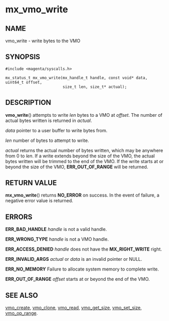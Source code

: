 # mx_vmo_write

## NAME

vmo_write - write bytes to the VMO

## SYNOPSIS

```
#include <magenta/syscalls.h>

mx_status_t mx_vmo_write(mx_handle_t handle, const void* data, uint64_t offset,
                         size_t len, size_t* actual);

```

## DESCRIPTION

**vmo_write**() attempts to write *len* bytes to a VMO at *offset*. The number of actual
bytes written is returned in *actual*.

*data* pointer to a user buffer to write bytes from.

*len* number of bytes to attempt to write.

*actual* returns the actual number of bytes written, which may be anywhere from 0 to *len*. If
a write extends beyond the size of the VMO, the actual bytes written will be trimmed to the end
of the VMO. If the write starts at or beyond the size of the VMO, **ERR_OUT_OF_RANGE** will be
returned.

## RETURN VALUE

**mx_vmo_write**() returns **NO_ERROR** on success. In the event of failure, a negative error
value is returned.

## ERRORS

**ERR_BAD_HANDLE**  *handle* is not a valid handle.

**ERR_WRONG_TYPE**  *handle* is not a VMO handle.

**ERR_ACCESS_DENIED**  *handle* does not have the **MX_RIGHT_WRITE** right.

**ERR_INVALID_ARGS**  *actual* or *data* is an invalid pointer or NULL.

**ERR_NO_MEMORY**  Failure to allocate system memory to complete write.

**ERR_OUT_OF_RANGE**  *offset* starts at or beyond the end of the VMO.

## SEE ALSO

[vmo_create](vmo_create.md),
[vmo_clone](vmo_clone.md),
[vmo_read](vmo_read.md),
[vmo_get_size](vmo_get_size.md),
[vmo_set_size](vmo_set_size.md),
[vmo_op_range](vmo_op_range.md).
